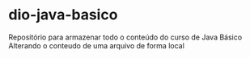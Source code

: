 # dio-java-basico
Repositório para armazenar todo o conteúdo do curso de Java Básico
Alterando o conteudo de uma arquivo de forma local
